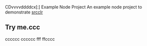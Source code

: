 CDvvvvddddcx[:] Example Node Project
An example node project to demonstrate [srcclr](https://www.srcclr.com)
## Try me.ccc
cccccc
cccccc
fff
ffcccc
